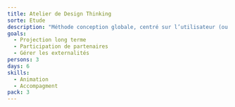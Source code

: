 ```yaml
---
title: Atelier de Design Thinking
sorte: Etude
description: "Méthode conception globale, centré sur l’utilisateur (ou l’humain), en vue de réaliser des services ou produits innovants."
goals:
  - Projection long terme
  - Participation de partenaires
  - Gérer les externalités
persons: 3
days: 6
skills:
  - Animation
  - Accompagment
pack: 3
---
```

